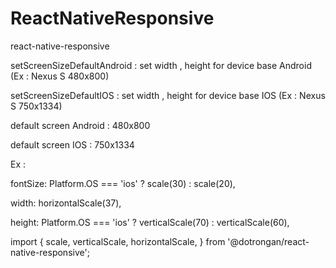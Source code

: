 # ReactNativeResponsive
react-native-responsive

setScreenSizeDefaultAndroid : set width , height for device base Android (Ex : Nexus S 480x800)

setScreenSizeDefaultIOS : set width , height for device base IOS (Ex : Nexus S 750x1334)

default screen Android : 480x800

default screen IOS : 750x1334

Ex : 

fontSize: Platform.OS === 'ios' ? scale(30) : scale(20),

width: horizontalScale(37),

height: Platform.OS === 'ios' ? verticalScale(70) : verticalScale(60),

import {
  scale,
  verticalScale,
  horizontalScale,
} from '@dotrongan/react-native-responsive';
